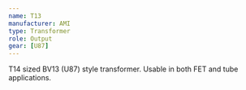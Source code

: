 ```yaml
---
name: T13
manufacturer: AMI
type: Transformer
role: Output
gear: [U87]
---
```


T14 sized BV13 (U87) style transformer. Usable in both FET and tube applications.
